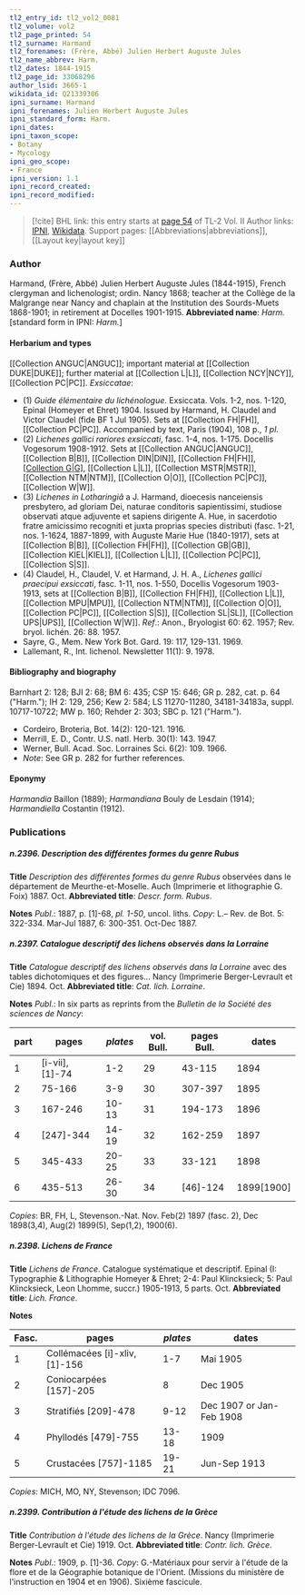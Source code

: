 ```yaml
---
tl2_entry_id: tl2_vol2_0081
tl2_volume: vol2
tl2_page_printed: 54
tl2_surname: Harmand
tl2_forenames: (Frère, Abbé) Julien Herbert Auguste Jules
tl2_name_abbrev: Harm.
tl2_dates: 1844-1915
tl2_page_id: 33068296
author_lsid: 3665-1
wikidata_id: Q21339306
ipni_surname: Harmand
ipni_forenames: Julien Herbert Auguste Jules
ipni_standard_form: Harm.
ipni_dates: 
ipni_taxon_scope: 
- Botany
- Mycology
ipni_geo_scope: 
- France
ipni_version: 1.1
ipni_record_created: 
ipni_record_modified:
---
```


> [!cite] BHL link: this entry starts at [page 54](https://www.biodiversitylibrary.org/page/33068296) of TL-2 Vol. II
> Author links: [IPNI](https://www.ipni.org/a/3665-1), [Wikidata](https://www.wikidata.org/wiki/Q21339306). Support pages: [[Abbreviations|abbreviations]], [[Layout key|layout key]]

### Author

Harmand, (Frère, Abbé) Julien Herbert Auguste Jules (1844-1915), French clergyman and lichenologist; ordin. Nancy 1868; teacher at the Collège de la Malgrange near Nancy and chaplain at the Institution des Sourds-Muets 1868-1901; in retirement at Docelles 1901-1915. 
**Abbreviated name**: *Harm.* \[standard form in IPNI: *Harm.*\]

#### Herbarium and types

[[Collection ANGUC|ANGUC]]; important material at [[Collection DUKE|DUKE]]; further material at [[Collection L|L]], [[Collection NCY|NCY]], [[Collection PC|PC]].
*Exsiccatae*:
- (1) *Guide élémentaire du lichénologue*. Exsiccata. Vols. 1-2, nos. 1-120, Epinal (Homeyer et Ehret) 1904. Issued by Harmand, H. Claudel and Victor Claudel (fide BF 1 Jul 1905). Sets at [[Collection FH|FH]], [[Collection PC|PC]]. Accompanied by text, Paris (1904), 108 p., *1 pl*.
- (2) *Lichenes gallici rariores exsiccati*, fasc. 1-4, nos. 1-175. Docellis Vogesorum 1908-1912. Sets at [[Collection ANGUC|ANGUC]], [[Collection B|B]], [[Collection DIN|DIN]], [[Collection FH|FH]], [[Collection G|G]](1-3), [[Collection L|L]], [[Collection MSTR|MSTR]], [[Collection NTM|NTM]], [[Collection O|O]], [[Collection PC|PC]], [[Collection W|W]].
- (3) *Lichenes in Lotharingiâ* a J. Harmand, dioecesis nanceiensis presbytero, ad gloriam Dei, naturae conditoris sapientissimi, studiose observati atque adjuvente et sapiens dirigente A. Hue, in sacerdotio fratre amicissimo recogniti et juxta proprias species distributi (fasc. 1-21, nos. 1-1624, 1887-1899, with Auguste Marie Hue (1840-1917), sets at [[Collection B|B]], [[Collection FH|FH]], [[Collection GB|GB]], [[Collection KIEL|KIEL]], [[Collection L|L]], [[Collection PC|PC]], [[Collection S|S]].
- (4) Claudel, H., Claudel, V. et Harmand, J. H. A., *Lichenes gallici praecipui exsiccati*, fasc. 1-11, nos. 1-550, Docellis Vogesorum 1903-1913, sets at [[Collection B|B]], [[Collection FH|FH]], [[Collection L|L]], [[Collection MPU|MPU]], [[Collection NTM|NTM]], [[Collection O|O]], [[Collection PC|PC]], [[Collection S|S]], [[Collection SL|SL]], [[Collection UPS|UPS]], [[Collection W|W]].
*Ref*.: Anon., Bryologist 60: 62. 1957; Rev. bryol. lichén. 26: 88. 1957.
- Sayre, G., Mem. New York Bot. Gard. 19: 117, 129-131. 1969.
- Lallemant, R., Int. lichenol. Newsletter 11(1): 9. 1978.

#### Bibliography and biography

Barnhart 2: 128; BJI 2: 68; BM 6: 435; CSP 15: 646; GR p. 282, cat. p. 64 ("Harm."); IH 2: 129, 256; Kew 2: 584; LS 11270-11280, 34181-34183a, suppl. 10717-10722; MW p. 160; Rehder 2: 303; SBC p. 121 ("Harm.").
- Cordeiro, Broteria, Bot. 14(2): 120-121. 1916.
- Merrill, E. D., Contr. U.S. natl. Herb. 30(1): 143. 1947.
- Werner, Bull. Acad. Soc. Lorraines Sci. 6(2): 109. 1966.
- *Note*: See GR p. 282 for further references.

#### Eponymy

*Harmandia* Baillon (1889); *Harmandiana* Bouly de Lesdain (1914); *Harmandiella* Costantin (1912).

### Publications

##### n.2396. Description des différentes formes du genre Rubus

**Title**
*Description des différentes formes du genre Rubus* observées dans le département de Meurthe-et-Moselle. Auch (Imprimerie et lithographie G. Foix) 1887. Oct.
**Abbreviated title**: *Descr. form. Rubus*.

**Notes**
*Publ*.: 1887, p. \[1\]-68, *pl. 1-50*, uncol. liths. *Copy*: L.– Rev. de Bot. 5: 322-334. Mar-Jul 1887, 6: 300-351. Oct-Dec 1887.

##### n.2397. Catalogue descriptif des lichens observés dans la Lorraine

**Title**
*Catalogue descriptif des lichens observés dans la Lorraine* avec des tables dichotomiques et des figures... Nancy (Imprimerie Berger-Levrault et Cie) 1894. Oct.
**Abbreviated title**: *Cat. lich. Lorraine*.

**Notes**
*Publ*.: In six parts as reprints from the *Bulletin de la Société des sciences de Nancy*:

|part	|pages	|*plates*	|vol. Bull.	|pages Bull.	|dates|
|---	|---	|---	|---	|---	|---	|
|1	|\[i-vii\], \[1\]-74	|1-2	|29	|43-115	|1894|
|2	|75-166	|3-9	|30	|307-397	|1895|
|3	|167-246	|10-13	|31	|194-173	|1896|
|4	|\[247\]-344	|14-19	|32	|162-259	|1897|
|5	|345-433	|20-25	|33	|33-121	|1898|
|6	|435-513	|26-30	|34	|\[46\]-124	|1899\[1900\]|

*Copies*: BR, FH, L, Stevenson.-Nat. Nov. Feb(2) 1897 (fasc. 2), Dec 1898(3,4), Aug(2) 1899(5), Sep(1,2), 1900(6).

##### n.2398. Lichens de France

**Title**
*Lichens de France*. Catalogue systématique et descriptif. Epinal (I: Typographie & Lithographie Homeyer & Ehret; 2-4: Paul Klincksieck; 5: Paul Klincksieck, Leon Lhomme, succr.) 1905-1913, 5 parts. Oct.
**Abbreviated title**: *Lich. France*.

**Notes**

|Fasc.	|pages	|*plates*	|dates|
|---	|---	|---	|---	|
|1	|Collémacées \[i\]-xliv, \[1\]-156	|1-7	|Mai 1905|
|2	|Coniocarpées \[157\]-205	|8	|Dec 1905|
|3	|Stratifiés \[209\]-478	|9-12	|Dec 1907 or Jan-Feb 1908|
|4	|Phyllodés \[479\]-755	|13-18	|1909|
|5	|Crustacées \[757\]-1185	|19-21	|Jun-Sep 1913|

*Copies*: MICH, MO, NY, Stevenson; IDC 7096.

##### n.2399. Contribution à l'étude des lichens de la Grèce

**Title**
*Contribution à l'étude des lichens de la Grèce*. Nancy (Imprimerie Berger-Levrault et Cie) 1919. Oct.
**Abbreviated title**: *Contr. lich. Grèce*.

**Notes**
*Publ*.: 1909, p. \[1\]-36. *Copy*: G.-Matériaux pour servir à l'étude de la flore et de la Géographie botanique de l'Orient. (Missions du ministère de l'instruction en 1904 et en 1906). Sixième fascicule.

